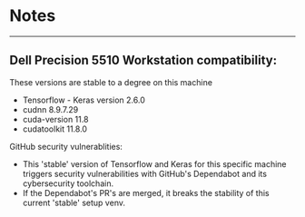 # Notes
---
## Dell Precision 5510 Workstation compatibility:
These versions are stable to a degree on this machine
- Tensorflow - Keras version 2.6.0
- cudnn 8.9.7.29
- cuda-version 11.8
- cudatoolkit 11.8.0

GitHub security vulnerablities:
- This 'stable' version of Tensorflow and Keras for this specific machine triggers security vulnerabilities with GitHub's Dependabot
and its cybersecurity toolchain.
- If the Dependabot's PR's are merged, it breaks the stability of this current 'stable' setup venv.

